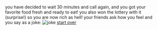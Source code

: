 you have decided to wait 30 minutes and call again, and you got your favorite food fresh and ready to eat! you also won the lottery with it (surprise!) so you are now rich as hell!
your friends ask how you feel and you say as a joke:
![joke](https://i.imgflip.com/2e92u0.jpg)
[start over](../home.md)